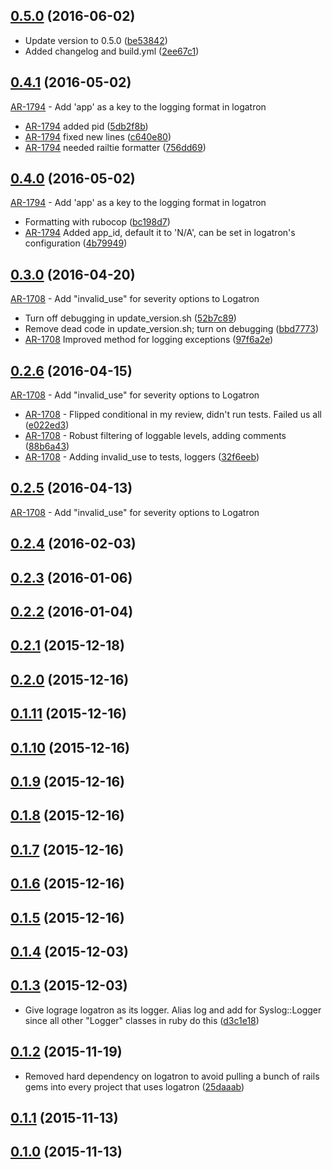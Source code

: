 ## [0.5.0](https://github.com/indigobio/logatron/compare/v0.4.1...indigobio:v0.5.0) (2016-06-02)

- Update version to 0.5.0
  ([be53842](https://github.com/indigobio/logatron/commit/be53842df2da6479b23ca019d34bdc96035e7915))
- Added changelog and build.yml
  ([2ee67c1](https://github.com/indigobio/logatron/commit/2ee67c100a012f7ba9c8ee9bd842603d9f108c84))


## [0.4.1](https://github.com/indigobio/logatron/compare/v0.4.0...indigobio:v0.4.1) (2016-05-02)

[AR-1794](https://indigobio.atlassian.net/browse/AR-1794) - Add 'app' as a key to the logging format in logatron<br/>

- [AR-1794](https://indigobio.atlassian.net/browse/AR-1794) added pid
  ([5db2f8b](https://github.com/indigobio/logatron/commit/5db2f8b0c852e6a5b183bf75aa68ae9983e485ea))
- [AR-1794](https://indigobio.atlassian.net/browse/AR-1794) fixed new lines
  ([c640e80](https://github.com/indigobio/logatron/commit/c640e80d59de6723ff235937480b03e0b8127887))
- [AR-1794](https://indigobio.atlassian.net/browse/AR-1794) needed railtie formatter
  ([756dd69](https://github.com/indigobio/logatron/commit/756dd69b7306ade50877923b9711d4d5b218a9c8))


## [0.4.0](https://github.com/indigobio/logatron/compare/v0.3.0...indigobio:v0.4.0) (2016-05-02)

[AR-1794](https://indigobio.atlassian.net/browse/AR-1794) - Add 'app' as a key to the logging format in logatron<br/>

- Formatting with rubocop
  ([bc198d7](https://github.com/indigobio/logatron/commit/bc198d73e5e32e27761421fbd1a8e1ae91eba0b6))
- [AR-1794](https://indigobio.atlassian.net/browse/AR-1794) Added app_id, default it to 'N/A', can be set in logatron's configuration
  ([4b79949](https://github.com/indigobio/logatron/commit/4b7994941f9b89cc6c82b673fca2ae2385487312))


## [0.3.0](https://github.com/indigobio/logatron/compare/v0.2.6...indigobio:v0.3.0) (2016-04-20)

[AR-1708](https://indigobio.atlassian.net/browse/AR-1708) - Add "invalid_use" for severity options to Logatron<br/>

- Turn off debugging in update_version.sh
  ([52b7c89](https://github.com/indigobio/logatron/commit/52b7c89227006886cb1227343af4a735aba4f7d1))
- Remove dead code in update_version.sh; turn on debugging
  ([bbd7773](https://github.com/indigobio/logatron/commit/bbd77735cda5d1f92b2399461eaca8040dbf53cb))
- [AR-1708](https://indigobio.atlassian.net/browse/AR-1708) Improved method for logging exceptions
  ([97f6a2e](https://github.com/indigobio/logatron/commit/97f6a2e46f4c0837a64cda4afe94310c8a7929f7))


## [0.2.6](https://github.com/indigobio/logatron/compare/v0.2.5...indigobio:v0.2.6) (2016-04-15)

[AR-1708](https://indigobio.atlassian.net/browse/AR-1708) - Add "invalid_use" for severity options to Logatron<br/>

- [AR-1708](https://indigobio.atlassian.net/browse/AR-1708) - Flipped conditional in my review, didn't run tests. Failed us all
  ([e022ed3](https://github.com/indigobio/logatron/commit/e022ed38a9b9375fd491f6da0fef13a2d85f4cc1))
- [AR-1708](https://indigobio.atlassian.net/browse/AR-1708) - Robust filtering of loggable levels, adding comments
  ([88b6a43](https://github.com/indigobio/logatron/commit/88b6a43e82f931da089048fc4738927f8a291ca3))
- [AR-1708](https://indigobio.atlassian.net/browse/AR-1708) - Adding invalid_use to tests, loggers
  ([32f6eeb](https://github.com/indigobio/logatron/commit/32f6eebf7a2d5ad20074dc56a68300e749e06b0f))


## [0.2.5](https://github.com/indigobio/logatron/compare/v0.2.4...indigobio:v0.2.5) (2016-04-13)

[AR-1708](https://indigobio.atlassian.net/browse/AR-1708) - Add "invalid_use" for severity options to Logatron<br/>


## [0.2.4](https://github.com/indigobio/logatron/compare/v0.2.3...indigobio:v0.2.4) (2016-02-03)


## [0.2.3](https://github.com/indigobio/logatron/compare/v0.2.2...indigobio:v0.2.3) (2016-01-06)


## [0.2.2](https://github.com/indigobio/logatron/compare/v0.2.1...indigobio:v0.2.2) (2016-01-04)


## [0.2.1](https://github.com/indigobio/logatron/compare/v0.2.0...indigobio:v0.2.1) (2015-12-18)


## [0.2.0](https://github.com/indigobio/logatron/compare/v0.1.11...indigobio:v0.2.0) (2015-12-16)


## [0.1.11](https://github.com/indigobio/logatron/compare/v0.1.10...indigobio:v0.1.11) (2015-12-16)


## [0.1.10](https://github.com/indigobio/logatron/compare/v0.1.9...indigobio:v0.1.10) (2015-12-16)


## [0.1.9](https://github.com/indigobio/logatron/compare/v0.1.8...indigobio:v0.1.9) (2015-12-16)


## [0.1.8](https://github.com/indigobio/logatron/compare/v0.1.7...indigobio:v0.1.8) (2015-12-16)


## [0.1.7](https://github.com/indigobio/logatron/compare/v0.1.6...indigobio:v0.1.7) (2015-12-16)


## [0.1.6](https://github.com/indigobio/logatron/compare/v0.1.5...indigobio:v0.1.6) (2015-12-16)


## [0.1.5](https://github.com/indigobio/logatron/compare/v0.1.4...indigobio:v0.1.5) (2015-12-16)


## [0.1.4](https://github.com/indigobio/logatron/compare/v0.1.3...indigobio:v0.1.4) (2015-12-03)


## [0.1.3](https://github.com/indigobio/logatron/compare/v0.1.2...indigobio:v0.1.3) (2015-12-03)

- Give lograge logatron as its logger. Alias log and add for Syslog::Logger since all other "Logger" classes in ruby do this
  ([d3c1e18](https://github.com/indigobio/logatron/commit/d3c1e184bb92c61ed8ebcdc0b14c9de09cb8c92d))


## [0.1.2](https://github.com/indigobio/logatron/compare/v0.1.1...indigobio:v0.1.2) (2015-11-19)

- Removed hard dependency on logatron to avoid pulling a bunch of rails gems into every project that uses logatron
  ([25daaab](https://github.com/indigobio/logatron/commit/25daaab6d9233afa258f3d8524926e6db0f34166))


## [0.1.1](https://github.com/indigobio/logatron/compare/v0.1.0...indigobio:v0.1.1) (2015-11-13)


## [0.1.0](https://github.com/indigobio/logatron/compare/b6d85beb93a2c9f3c18052f52ba676613c6bdaed...indigobio:v0.1.0) (2015-11-13)
